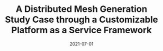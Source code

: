 ---
title: "A Distributed Mesh Generation Study Case through a Customizable Platform as a Service Framework"
collection: publications
permalink: /publication/2021-07-01-A-Distributed-Mesh-Generation-Study-Case-through-a-Customizable-Platform-as-a-Service-Framework
type: "conference"
date: 2021-07-01
venue: '<em>11th International Conference on Simulation and Modeling Methodologies, Technologies and Applications (SIMULTECH)</em>'
paperurl: 'https://doi.org/10.5220/0010576904140421'
citation: ' F. Majó,  P. Barreda, and  <strong>S. Iserte</strong>, &quot;A Distributed Mesh Generation Study Case through a Customizable Platform as a Service Framework.&quot; <em>11th International Conference on Simulation and Modeling Methodologies, Technologies and Applications (SIMULTECH)</em>, Jul. 2021.'
---